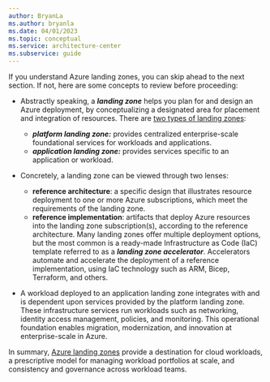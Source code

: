 ```yaml
---
author: BryanLa
ms.author: bryanla
ms.date: 04/01/2023
ms.topic: conceptual
ms.service: architecture-center
ms.subservice: guide
---
```

<!-- NOTE that this include is used by files in the following repos:
- architecture-center-pr
- cloud-adoption-framework-pr repo 
-->

If you understand Azure landing zones, you can skip ahead to the next section. If not, here are some concepts to review before proceeding:

- Abstractly speaking, a ***landing zone*** helps you plan for and design an Azure deployment, by conceptualizing a designated area for placement and integration of resources. There are [two types of landing zones](/azure/cloud-adoption-framework/ready/landing-zone/#platform-vs-application-landing-zones):
   - ***platform landing zone:*** provides centralized enterprise-scale foundational services for workloads and applications.
   - ***application landing zone:*** provides services specific to an application or workload. 

- Concretely, a landing zone can be viewed through two lenses:
  - **reference architecture**: a specific design that illustrates resource deployment to one or more Azure subscriptions, which meet the requirements of the landing zone. 
  - **reference implementation**: artifacts that deploy Azure resources into the landing zone subscription(s), according to the reference architecture. Many landing zones offer multiple deployment options, but the most common is a ready-made Infrastructure as Code (IaC) template referred to as a ***landing zone accelerator***. Accelerators automate and accelerate the deployment of a reference implementation, using IaC technology such as ARM, Bicep, Terraform, and others. 

- A workload deployed to an application landing zone integrates with and is dependent upon services provided by the platform landing zone. These infrastructure services run workloads such as networking, identity access management, policies, and monitoring. This operational foundation enables migration, modernization, and innovation at enterprise-scale in Azure. 

In summary, [Azure landing zones](/azure/cloud-adoption-framework/ready/landing-zone) provide a destination for cloud workloads, a prescriptive model for managing workload portfolios at scale, and consistency and governance across workload teams. 
